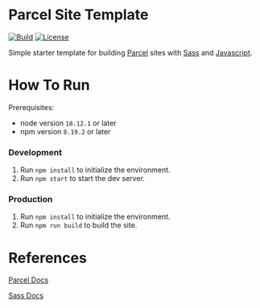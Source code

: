 # Parcel Site Template
[![Build](https://img.shields.io/github/workflow/status/tomdewildt/parcel-site-template/ci/master)](https://github.com/tomdewildt/parcel-site-template/actions?query=workflow%3Aci)
[![License](https://img.shields.io/github/license/tomdewildt/parcel-site-template)](https://github.com/tomdewildt/parcel-site-template/blob/master/LICENSE)

Simple starter template for building [Parcel](https://parceljs.org/) sites with [Sass](https://sass-lang.com/) and [Javascript](https://developer.mozilla.org/en-US/docs/Web/JavaScript).

# How To Run

Prerequisites:
* node version ```18.12.1``` or later
* npm version ```8.19.2``` or later

### Development

1. Run ```npm install``` to initialize the environment.
2. Run ```npm start``` to start the dev server.

### Production

1. Run ```npm install``` to initialize the environment.
2. Run ```npm run build``` to build the site.

# References

[Parcel Docs](https://parceljs.org/docs/)

[Sass Docs](https://sass-lang.com/documentation)
